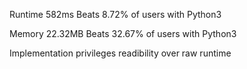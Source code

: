 Runtime
582ms
Beats 8.72% of users with Python3

Memory
22.32MB
Beats 32.67% of users with Python3

Implementation privileges readibility over raw runtime
